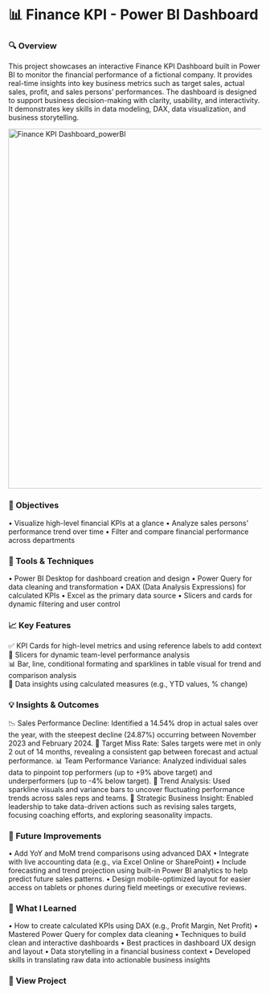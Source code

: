 # 📊 Finance KPI - Power BI Dashboard

### 🔍 Overview
This project showcases an interactive Finance KPI Dashboard built in Power BI to monitor the financial performance of a fictional company. It provides real-time insights into key business metrics such as target sales, actual sales, profit, and sales persons’ performances. The dashboard is designed to support business decision-making with clarity, usability, and interactivity. It demonstrates key skills in data modeling, DAX, data visualization, and business storytelling.

<img width="716" alt="Finance KPI Dashboard_powerBI" src="https://github.com/user-attachments/assets/54a90262-b8ad-4eeb-bd84-6c679b664b57" />

### 🎯 Objectives
•	Visualize high-level financial KPIs at a glance
•	Analyze sales persons' performance trend over time
•	Filter and compare financial performance across departments 

### 🧩 Tools & Techniques
•	Power BI Desktop for dashboard creation and design
•	Power Query for data cleaning and transformation
•	DAX (Data Analysis Expressions) for calculated KPIs
•	Excel as the primary data source
•	Slicers and cards for dynamic filtering and user control

### 📈 Key Features
✅ KPI Cards for high-level metrics and using reference labels to add context  
📅 Slicers for dynamic team-level performance analysis  
📊 Bar, line, conditional formating and sparklines in table visual for trend and comparison analysis   
🧠 Data insights using calculated measures (e.g., YTD values, % change)

### 💡 Insights & Outcomes
📉 Sales Performance Decline: Identified a 14.54% drop in actual sales over the year, with the steepest decline (24.87%) occurring between November 2023 and February 2024.
🎯 Target Miss Rate: Sales targets were met in only 2 out of 14 months, revealing a consistent gap between forecast and actual performance.
📊 Team Performance Variance: Analyzed individual sales data to pinpoint top performers (up to +9% above target) and underperformers (up to -4% below target).
🧭 Trend Analysis: Used sparkline visuals and variance bars to uncover fluctuating performance trends across sales reps and teams.
🧠 Strategic Business Insight: Enabled leadership to take data-driven actions such as revising sales targets, focusing coaching efforts, and exploring seasonality impacts.

### 🚀 Future Improvements
•	Add YoY and MoM trend comparisons using advanced DAX
•	Integrate with live accounting data (e.g., via Excel Online or SharePoint)
•	Include forecasting and trend projection using built-in Power BI analytics to help predict future sales patterns.
•	Design mobile-optimized layout for easier access on tablets or phones during field meetings or executive reviews.

### 🧠 What I Learned
•	How to create calculated KPIs using DAX (e.g., Profit Margin, Net Profit) 
•	Mastered Power Query for complex data cleaning
•	Techniques to build clean and interactive dashboards
•	Best practices in dashboard UX design and layout
•	Data storytelling in a financial business context
• Developed skills in translating raw data into actionable business insights

### 🔗 View Project 



